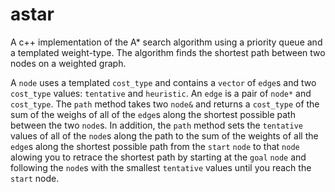 # astar

A c++ implementation of the A\* search algorithm using a priority queue and a templated weight-type. The algorithm finds the shortest path between two nodes on a weighted graph.

A `node` uses a templated `cost_type` and contains a `vector` of `edge`s and two `cost_type` values: `tentative` and `heuristic`. An `edge` is a pair of `node*` and `cost_type`. The `path` method takes two `node&` and returns a `cost_type` of the sum of the weighs of all of the `edge`s along the shortest possible path between the two `node`s. In addition, the `path` method sets the `tentative` values of all of the `node`s along the path to the sum of the weights of all the `edge`s along the shortest possible path from the `start` `node` to that `node` alowing you to retrace the shortest path by starting at the `goal` `node` and following the `node`s with the smallest `tentative` values until you reach the `start` node.
